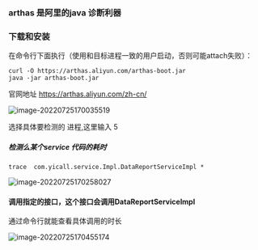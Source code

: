 ### arthas 是阿里的java 诊断利器

### 下载和安装

在命令行下面执行（使用和目标进程一致的用户启动，否则可能attach失败）：

```shell
curl -O https://arthas.aliyun.com/arthas-boot.jar
java -jar arthas-boot.jar
```

官网地址 https://arthas.aliyun.com/zh-cn/

![image-20220725170035519](https://qiniu.muluofeng.com//uPic/202207/image-20220725170035519.png)

选择具体要检测的  进程,这里输入 5 



##### 检测么某个service 代码的耗时

```shell
trace  com.yicall.service.Impl.DataReportServiceImpl *
```



![image-20220725170258027](https://qiniu.muluofeng.com//uPic/202207/image-20220725170258027.png)

####  调用指定的接口，这个接口会调用DataReportServiceImpl

通过命令行就能查看具体调用的时长

![image-20220725170455174](https://qiniu.muluofeng.com//uPic/202207/image-20220725170455174.png)
